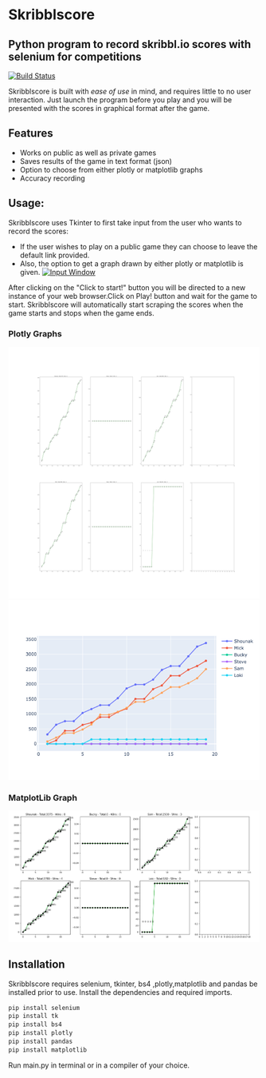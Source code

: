 # Skribblscore
## Python program to record skribbl.io scores with selenium for competitions
[![Build Status](https://travis-ci.org/joemccann/dillinger.svg?branch=master)](https://travis-ci.org/joemccann/dillinger)

Skribblscore is built with _ease of use_ in mind, and requires little to no user interaction. Just launch the program before you play and you will be presented with the scores in graphical format after the game.

## Features

- Works on public as well as private games
- Saves results of the game in text format (json)
- Option to choose from either plotly or matplotlib graphs
- Accuracy recording


## Usage:
Skribblscore uses Tkinter to first take input from the user who wants to record the scores:

- If the user wishes to play on a public game they can choose to leave the default link provided.
- Also, the option to get a graph drawn by either plotly or matplotlib is given.
[![Input Window](https://github.com/nandanhere/skribblscore/blob/main/readme/dialogWindow.pngr)](https://github.com/nandanhere/skribblscore/blob/main/readme/dialogWindow.png)


After clicking on the "Click to start!" button you will be directed to a new instance of your web browser.Click on Play! button and wait for the game to start. Skribblscore will automatically start scraping the scores when the game starts and stops when the game ends.
### Plotly Graphs
[![Graph1]( https://github.com/nandanhere/skribblscore/blob/main/result.png)](https://github.com/nandanhere/skribblscore/blob/main/result.png)
[![Graph2](https://github.com/nandanhere/skribblscore/blob/main/scores.png)](https://github.com/nandanhere/skribblscore/blob/main/scores.png)
### MatplotLib Graph
[![MatplotLib Graph](https://github.com/nandanhere/skribblscore/blob/main/readme/samplesc.png)](https://github.com/nandanhere/skribblscore/blob/main/readme/samplesc.png)

## Installation

Skribblscore requires selenium, tkinter, bs4 ,plotly,matplotlib and pandas be installed prior to use.
Install the dependencies and required imports.

```sh
pip install selenium
pip install tk
pip install bs4
pip install plotly
pip install pandas
pip install matplotlib
```
Run main.py in terminal or in a compiler of your choice.
